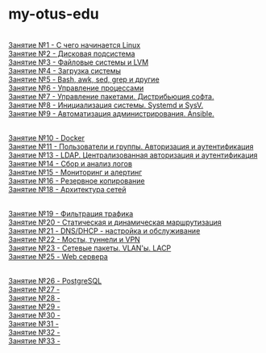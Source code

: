 # my-otus-edu
<br><a href="https://github.com/aytugana/my-otus-edu/tree/master/lesson-01">Занятие №1 - С чего начинается Linux</a>
<br><a href="https://github.com/aytugana/my-otus-edu/tree/master/lesson-02">Занятие №2 - Дисковая подсистема</a>
<br><a href="https://github.com/aytugana/my-otus-edu/tree/master/lesson-03">Занятие №3 - Файловые системы и LVM</a>
<br><a href="https://github.com/aytugana/my-otus-edu/tree/master/lesson-04">Занятие №4 - Загрузка системы</a>
<br><a href="https://github.com/aytugana/my-otus-edu/tree/master/lesson-05">Занятие №5 - Bash, awk, sed, grep и другие</a>
<br><a href="https://github.com/aytugana/my-otus-edu/tree/master/lesson-06">Занятие №6 - Управление процессами</a>
<br><a href="https://github.com/aytugana/my-otus-edu/tree/master/lesson-07">Занятие №7 - Управление пакетами. Дистрибьюция софта.</a>
<br><a href="https://github.com/aytugana/my-otus-edu/tree/master/lesson-08">Занятие №8 - Инициализация системы. Systemd и SysV.</a>
<br><a href="https://github.com/aytugana/my-otus-edu/tree/master/lesson-09">Занятие №9 - Автоматизация администрирования. Ansible.</a>

<br><a href="https://github.com/aytugana/my-otus-edu/tree/master/lesson-10">Занятие №10 - Docker</a>
<br><a href="https://github.com/aytugana/my-otus-edu/tree/master/lesson-11">Занятие №11 - Пользователи и группы. Авторизация и аутентификация</a>
<br><a href="https://github.com/aytugana/my-otus-edu/tree/master/lesson-13">Занятие №13 - LDAP. Централизованная авторизация и аутентификация</a>
<br><a href="https://github.com/aytugana/my-otus-edu/tree/master/lesson-14">Занятие №14 - Сбор и анализ логов</a>
<br><a href="https://github.com/aytugana/my-otus-edu/tree/master/lesson-15">Занятие №15 - Мониторинг и алертинг</a>
<br><a href="https://github.com/aytugana/my-otus-edu/tree/master/lesson-16">Занятие №16 - Резервное копирование</a>
<br><a href="https://github.com/aytugana/my-otus-edu/tree/master/lesson-18">Занятие №18 - Архитектура сетей</a>

<br><a href="https://github.com/aytugana/my-otus-edu/tree/master/lesson-19">Занятие №19 - Фильтрация трафика</a>
<br><a href="https://github.com/aytugana/my-otus-edu/tree/master/lesson-20">Занятие №20 - Статическая и динамическая маршрутизация</a>
<br><a href="https://github.com/aytugana/my-otus-edu/tree/master/lesson-21">Занятие №21 - DNS/DHCP - настройка и обслуживание</a>
<br><a href="https://github.com/aytugana/my-otus-edu/tree/master/lesson-22">Занятие №22 - Мосты, туннели и VPN</a>
<br><a href="https://github.com/aytugana/my-otus-edu/tree/master/lesson-23">Занятие №23 - Сетевые пакеты. VLAN'ы. LACP</a>
<br><a href="https://github.com/aytugana/my-otus-edu/tree/master/lesson-25">Занятие №25 - Web сервера</a>

<br><a href="https://github.com/aytugana/my-otus-edu/tree/master/lesson-26">Занятие №26 - PostgreSQL</a>
<br><a href="https://github.com/aytugana/my-otus-edu/tree/master/lesson-27">Занятие №27 - </a>
<br><a href="https://github.com/aytugana/my-otus-edu/tree/master/lesson-28">Занятие №28 - </a>
<br><a href="https://github.com/aytugana/my-otus-edu/tree/master/lesson-29">Занятие №29 - </a>
<br><a href="https://github.com/aytugana/my-otus-edu/tree/master/lesson-30">Занятие №30 - </a>
<br><a href="https://github.com/aytugana/my-otus-edu/tree/master/lesson-31">Занятие №31 - </a>
<br><a href="https://github.com/aytugana/my-otus-edu/tree/master/lesson-32">Занятие №32 - </a>
<br><a href="https://github.com/aytugana/my-otus-edu/tree/master/lesson-33">Занятие №33 - </a>
